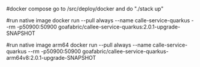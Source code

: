 #docker compose
go to /src/deploy/docker and do "./stack up"

#run native image
docker run --pull always --name calle-service-quarkus --rm -p50900:50900 goafabric/callee-service-quarkus:2.0.1-upgrade-SNAPSHOT

#run native image arm64
docker run --pull always --name calle-service-quarkus --rm -p50900:50900 goafabric/callee-service-quarkus-arm64v8:2.0.1-upgrade-SNAPSHOT


